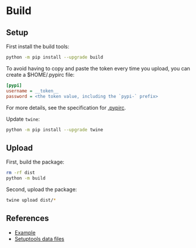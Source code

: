 # Build


## Setup

First install the build tools:

```bash
python -m pip install --upgrade build
```

To avoid having to copy and paste the token every time you upload, you can create a $HOME/.pypirc file:

```ini
[pypi]
username = __token__
password = <the token value, including the `pypi-` prefix>
```

For more details, see the specification for [.pypirc](https://packaging.python.org/en/latest/specifications/pypirc/).

Update `twine`:

```bash
python -m pip install --upgrade twine
```


## Upload

First, build the package:

```bash
rm -rf dist
python -m build
```

Second, upload the package:

```bash
twine upload dist/*
```


## References

- [Example](https://packaging.python.org/en/latest/tutorials/packaging-projects/)
- [Setuptools data files](https://setuptools.pypa.io/en/latest/userguide/datafiles.html)
